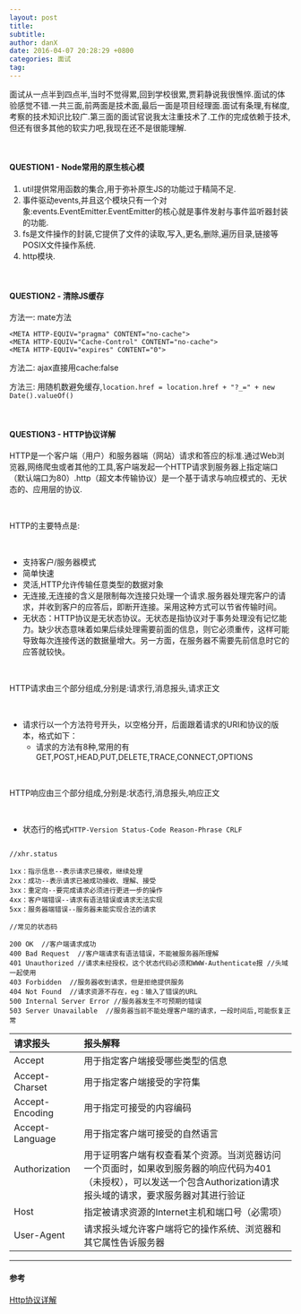 ```yaml
---
layout: post
title: 
subtitle: 
author: danX
date: 2016-04-07 20:28:29 +0800
categories: 面试
tag: 
---
```



面试从一点半到四点半,当时不觉得累,回到学校很累,贾莉静说我很憔悴.面试的体验感觉不错.一共三面,前两面是技术面,最后一面是项目经理面.面试有条理,有梯度,考察的技术知识比较广.第三面的面试官说我太注重技术了.工作的完成依赖于技术,但还有很多其他的软实力吧,我现在还不是很能理解.


<br>

#### QUESTION1 - Node常用的原生核心模


1. util提供常用函数的集合,用于弥补原生JS的功能过于精简不足.
2. 事件驱动events,并且这个模块只有一个对象:events.EventEmitter.EventEmitter的核心就是事件发射与事件监听器封装的功能.
3. fs是文件操作的封装,它提供了文件的读取,写入,更名,删除,遍历目录,链接等POSIX文件操作系统.
4. http模块.

<br>

#### QUESTION2 - 清除JS缓存

方法一: mate方法

```
<META HTTP-EQUIV="pragma" CONTENT="no-cache">
<META HTTP-EQUIV="Cache-Control" CONTENT="no-cache">
<META HTTP-EQUIV="expires" CONTENT="0">
```

方法二: ajax直接用cache:false

方法三: 用随机数避免缓存,`location.href = location.href + "?_=" + new Date().valueOf()`

<br>

#### QUESTION3 - HTTP协议详解

HTTP是一个客户端（用户）和服务器端（网站）请求和答应的标准.通过Web浏览器,网络爬虫或者其他的工具,客户端发起一个HTTP请求到服务器上指定端口（默认端口为80）.http（超文本传输协议）是一个基于请求与响应模式的、无状态的、应用层的协议.

<br>

HTTP的主要特点是:

<br>

- 支持客户/服务器模式
- 简单快速
- 灵活,HTTP允许传输任意类型的数据对象
- 无连接,无连接的含义是限制每次连接只处理一个请求.服务器处理完客户的请求，并收到客户的应答后，即断开连接。采用这种方式可以节省传输时间。
- 无状态：HTTP协议是无状态协议。无状态是指协议对于事务处理没有记忆能力。缺少状态意味着如果后续处理需要前面的信息，则它必须重传，这样可能导致每次连接传送的数据量增大。另一方面，在服务器不需要先前信息时它的应答就较快。

<br>

HTTP请求由三个部分组成,分别是:请求行,消息报头,请求正文

<br>

- 请求行以一个方法符号开头，以空格分开，后面跟着请求的URI和协议的版本，格式如下：
  - 请求的方法有8种,常用的有GET,POST,HEAD,PUT,DELETE,TRACE,CONNECT,OPTIONS


<br>

HTTP响应由三个部分组成,分别是:状态行,消息报头,响应正文

<br>

- 状态行的格式`HTTP-Version Status-Code Reason-Phrase CRLF`

```

//xhr.status

1xx：指示信息--表示请求已接收，继续处理
2xx：成功--表示请求已被成功接收、理解、接受
3xx：重定向--要完成请求必须进行更进一步的操作
4xx：客户端错误--请求有语法错误或请求无法实现
5xx：服务器端错误--服务器未能实现合法的请求

//常见的状态码

200 OK  //客户端请求成功
400 Bad Request  //客户端请求有语法错误，不能被服务器所理解
401 Unauthorized //请求未经授权，这个状态代码必须和WWW-Authenticate报 //头域一起使用
403 Forbidden  //服务器收到请求，但是拒绝提供服务
404 Not Found  //请求资源不存在，eg：输入了错误的URL
500 Internal Server Error //服务器发生不可预期的错误
503 Server Unavailable  //服务器当前不能处理客户端的请求，一段时间后,可能恢复正常

```

|请求报头|报头解释
|:----------|:---|
|Accept     |用于指定客户端接受哪些类型的信息|
|Accept-Charset|用于指定客户端接受的字符集|
|Accept-Encoding|用于指定可接受的内容编码|
|Accept-Language|用于指定客户端可接受的自然语言|
|Authorization &nbsp;&nbsp;&nbsp;&nbsp;&nbsp;|用于证明客户端有权查看某个资源。当浏览器访问一个页面时，如果收到服务器的响应代码为401（未授权），可以发送一个包含Authorization请求报头域的请求，要求服务器对其进行验证|
|Host|指定被请求资源的Internet主机和端口号（必需项）|
|User-Agent|请求报头域允许客户端将它的操作系统、浏览器和其它属性告诉服务器|

-----

#### 参考

[Http协议详解](http://www.jianshu.com/p/e83d323c6bcc)


